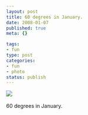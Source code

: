 ```yaml
--- 
layout: post
title: 60 degrees in January.
date: 2008-01-07
published: true
meta: {}

tags: 
- fun
type: post
categories: 
- fun
- photo
status: publish
---
```

![](http://media.eick.us/2011/05/4Lbi8pbnE3x2i2fiVHOUCKwp_4001.jpg)<br /><br />60 degrees in January.
